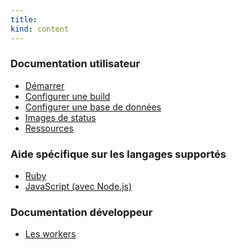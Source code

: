 ```yaml
---
title:
kind: content
---
```

### Documentation utilisateur

* <a href="/docs/user/getting-started/">Démarrer</a>
* <a href="/docs/user/build-configuration/">Configurer une build</a>
* <a href="/docs/user/database-setup/">Configurer une base de données</a>
* <a href="/docs/user/status-images/">Images de status</a>
* <a href="/docs/user/resources/">Ressources</a>

### Aide spécifique sur les langages supportés

* <a href="/docs/user/languages/ruby/">Ruby</a>
* <a href="/docs/user/languages/javascript-with-nodejs/">JavaScript (avec Node.js)</a>

### Documentation développeur

* <a href="/docs/dev/worker/">Les workers</a>
